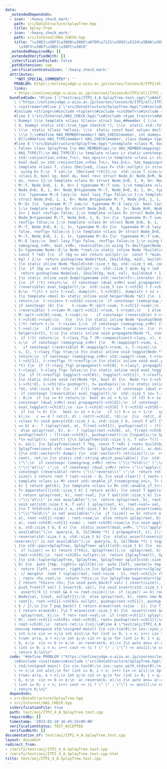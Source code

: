 ```yaml
---
data:
  _extendedDependsOn:
  - icon: ':heavy_check_mark:'
    path: src/DataStructure/SplayTree.hpp
    title: Splay-Tree
  - icon: ':heavy_check_mark:'
    path: src/Internal/HAS_CHECK.hpp
    title: "\u30E1\u30F3\u30D0\u306E\u6709\u7121\u3092\u5224\u5B9A\u3059\u308B\u30C6\
      \u30F3\u30D7\u30EC\u30FC\u30C8"
  _extendedRequiredBy: []
  _extendedVerifiedWith: []
  _isVerificationFailed: false
  _pathExtension: cpp
  _verificationStatusIcon: ':heavy_check_mark:'
  attributes:
    '*NOT_SPECIAL_COMMENTS*': ''
    PROBLEM: https://onlinejudge.u-aizu.ac.jp/courses/lesson/8/ITP2/all/ITP2_4_A
    links:
    - https://onlinejudge.u-aizu.ac.jp/courses/lesson/8/ITP2/all/ITP2_4_A
  bundledCode: "#line 1 \"test/aoj/ITP2_4_A.SplayTree.test.cpp\"\n#define PROBLEM\
    \ \"https://onlinejudge.u-aizu.ac.jp/courses/lesson/8/ITP2/all/ITP2_4_A\"\n#include\
    \ <iostream>\n#line 2 \"src/DataStructure/SplayTree.hpp\"\n#include <vector>\n\
    #include <string>\n#include <tuple>\n#include <cstddef>\n#include <cassert>\n\
    #line 2 \"src/Internal/HAS_CHECK.hpp\"\n#include <type_traits>\n#define HAS_CHECK(member,\
    \ Dummy) \\\n template <class tClass> struct has_##member { \\\n  template <class\
    \ U, Dummy> static std::true_type check(U *); \\\n  static std::false_type check(...);\
    \ \\\n  static tClass *mClass; \\\n  static const bool value= decltype(check(mClass))::value;\
    \ \\\n };\n#define HAS_MEMBER(member) HAS_CHECK(member, int dummy= (&U::member,\
    \ 0))\n#define HAS_TYPE(member) HAS_CHECK(member, class dummy= typename U::member)\n\
    #line 8 \"src/DataStructure/SplayTree.hpp\"\ntemplate <class M, bool reversible=\
    \ false> class SplayTree {\n HAS_MEMBER(op);\n HAS_MEMBER(mapping);\n HAS_MEMBER(composition);\n\
    \ HAS_TYPE(T);\n HAS_TYPE(E);\n template <class L> static constexpr bool semigroup_v=\
    \ std::conjunction_v<has_T<L>, has_op<L>>;\n template <class L> static constexpr\
    \ bool dual_v= std::conjunction_v<has_T<L>, has_E<L>, has_mapping<L>, has_composition<L>>;\n\
    \ template <class T, class tDerived, class F= std::nullptr_t> struct Node_B {\n\
    \  using E= F;\n  T val;\n  tDerived *ch[2];\n  std::size_t size;\n };\n template\
    \ <class D, bool sg, bool du, bool rev> struct Node_D: Node_B<M, Node_D<D, sg,\
    \ du, rev>> {};\n template <class D> struct Node_D<D, 1, 0, 0>: Node_B<typename\
    \ M::T, Node_D<D, 1, 0, 0>> { typename M::T sum; };\n template <class D> struct\
    \ Node_D<D, 0, 1, 0>: Node_B<typename M::T, Node_D<D, 0, 1, 0>, typename M::E>\
    \ {\n  typename M::E lazy;\n  bool lazy_flg= false;\n };\n template <class D>\
    \ struct Node_D<D, 1, 1, 0>: Node_B<typename M::T, Node_D<D, 1, 1, 0>, typename\
    \ M::E> {\n  typename M::T sum;\n  typename M::E lazy;\n  bool lazy_flg= false;\n\
    \ };\n template <class D> struct Node_D<D, 0, 0, 1>: Node_B<M, Node_D<D, 0, 0,\
    \ 1>> { bool revflg= false; };\n template <class D> struct Node_D<D, 1, 0, 1>:\
    \ Node_B<typename M::T, Node_D<D, 1, 0, 1>> {\n  typename M::T sum, rsum;\n  bool\
    \ revflg= false;\n };\n template <class D> struct Node_D<D, 0, 1, 1>: Node_B<typename\
    \ M::T, Node_D<D, 0, 1, 1>, typename M::E> {\n  typename M::E lazy;\n  bool lazy_flg=\
    \ false, revflg= false;\n };\n template <class D> struct Node_D<D, 1, 1, 1>: Node_B<typename\
    \ M::T, Node_D<D, 1, 1, 1>, typename M::E> {\n  typename M::T sum, rsum;\n  typename\
    \ M::E lazy;\n  bool lazy_flg= false, revflg= false;\n };\n using Node= Node_D<void,\
    \ semigroup_v<M>, dual_v<M>, reversible>;\n using T= decltype(Node::val);\n using\
    \ E= typename Node::E;\n Node *root;\n static inline Node *build(const T *bg,\
    \ const T *ed) {\n  if (bg == ed) return nullptr;\n  const T *mid= bg + (ed -\
    \ bg) / 2;\n  return pushup(new Node{*mid, {build(bg, mid), build(mid + 1, ed)}});\n\
    \ }\n static inline Node *build(std::size_t bg, std::size_t ed, const T &val)\
    \ {\n  if (bg == ed) return nullptr;\n  std::size_t mid= bg + (ed - bg) / 2;\n\
    \  return pushup(new Node{val, {build(bg, mid, val), build(mid + 1, ed, val)}});\n\
    \ }\n static inline void dump(typename std::vector<T>::iterator itr, Node *t)\
    \ {\n  if (!t) return;\n  if constexpr (dual_v<M>) eval_propagate(t);\n  if constexpr\
    \ (reversible) eval_toggle(t);\n  std::size_t sz= t->ch[0] ? t->ch[0]->size :\
    \ 0;\n  *(itr + sz)= t->val, dump(itr, t->ch[0]), dump(itr + sz + 1, t->ch[1]);\n\
    \ }\n template <bool b> static inline void helper(Node *&t) {\n  if (!t->ch[b])\
    \ return;\n  t->size+= t->ch[b]->size;\n  if constexpr (semigroup_v<M>) {\n  \
    \ if constexpr (b) {\n    t->sum= M::op(t->sum, t->ch[1]->sum);\n    if constexpr\
    \ (reversible) t->rsum= M::op(t->ch[1]->rsum, t->rsum);\n   } else {\n    t->sum=\
    \ M::op(t->ch[0]->sum, t->sum);\n    if constexpr (reversible) t->rsum= M::op(t->rsum,\
    \ t->ch[0]->rsum);\n   }\n  }\n }\n static inline Node *pushup(Node *t) {\n  if\
    \ (!t) return t;\n  t->size= 1;\n  if constexpr (semigroup_v<M>) {\n   t->sum=\
    \ t->val;\n   if constexpr (reversible) t->rsum= t->sum;\n  }\n  return helper<0>(t),\
    \ helper<1>(t), t;\n }\n static inline void propagate(Node *t, const E &x) {\n\
    \  if (!t) return;\n  t->lazy_flg ? (M::composition(t->lazy, x), x) : t->lazy=\
    \ x;\n  if constexpr (semigroup_v<M>) {\n   M::mapping(t->sum, x, t->size);\n\
    \   if constexpr (reversible) M::mapping(t->rsum, x, t->size);\n  }\n  M::mapping(t->val,\
    \ x, 1), t->lazy_flg= true;\n }\n static inline void toggle(Node *t) {\n  if (!t)\
    \ return;\n  if constexpr (semigroup_v<M>) std::swap(t->sum, t->rsum);\n  std::swap(t->ch[0],\
    \ t->ch[1]), t->revflg= !t->revflg;\n }\n static inline void eval_propagate(Node\
    \ *t) {\n  if (t->lazy_flg) propagate(t->ch[0], t->lazy), propagate(t->ch[1],\
    \ t->lazy), t->lazy_flg= false;\n }\n static inline void eval_toggle(Node *t)\
    \ {\n  if (t->revflg) toggle(t->ch[0]), toggle(t->ch[1]), t->revflg= false;\n\
    \ }\n static inline void rot(Node *&t, bool d) {\n  Node *s= t->ch[d];\n  t->ch[d]=\
    \ s->ch[!d], s->ch[!d]= pushup(t), t= pushup(s);\n }\n static inline void splay(Node\
    \ *&t, std::size_t k) {\n  if (!t) return;\n  if constexpr (dual_v<M>) eval_propagate(t);\n\
    \  if constexpr (reversible) eval_toggle(t);\n  std::size_t sz= t->ch[0] ? t->ch[0]->size\
    \ : 0;\n  if (sz == k) return;\n  bool d= sz < k;\n  if (d) k-= sz + 1;\n  if\
    \ constexpr (dual_v<M>) eval_propagate(t->ch[d]);\n  if constexpr (reversible)\
    \ eval_toggle(t->ch[d]);\n  sz= t->ch[d]->ch[0] ? t->ch[d]->ch[0]->size : 0;\n\
    \  if (sz != k) {\n   bool c= sz < k;\n   if (c) k-= sz + 1;\n   splay(t->ch[d]->ch[c],\
    \ k);\n   c == d ? rot(t, d) : rot(t->ch[d], !d);\n  }\n  rot(t, d);\n }\n template\
    \ <class F> void query(std::size_t a, std::size_t b, const F &f) {\n  if (size()\
    \ == b) a-- ? (splay(root, a), f(root->ch[1]), pushup(root)) : (f(root), root);\n\
    \  else splay(root, b), a-- ? (splay(root->ch[0], a), f(root->ch[0]->ch[1]), pushup(root->ch[0]),\
    \ pushup(root)) : (f(root->ch[0]), pushup(root));\n }\npublic:\n SplayTree(Node\
    \ *t= nullptr): root(t) {}\n SplayTree(std::size_t n, T val= T()) { root= build(0,\
    \ n, val); }\n SplayTree(const T *bg, const T *ed) { root= build(bg, ed); }\n\
    \ SplayTree(const std::vector<T> &ar): SplayTree(ar.data(), ar.data() + ar.size())\
    \ {}\n std::vector<T> dump() {\n  std::vector<T> ret(size());\n  return dump(ret.begin(),\
    \ root), ret;\n }\n static std::string which_available() {\n  std::string ret=\
    \ \"\";\n  if constexpr (semigroup_v<M>) ret+= \"\\\"fold\\\" \";\n  else ret+=\
    \ \"\\\"at\\\" \";\n  if constexpr (dual_v<M>) ret+= \"\\\"apply\\\" \";\n  if\
    \ constexpr (reversible) ret+= \"\\\"reverse\\\" \";\n  return ret;\n }\n std::size_t\
    \ size() { return root ? root->size : 0; }\n void clear() { root= nullptr; }\n\
    \ template <class L= M> const std::enable_if_t<semigroup_v<L>, T> &operator[](std::size_t\
    \ k) { return get(k); }\n template <class L= M> std::enable_if_t<!semigroup_v<L>,\
    \ T> &operator[](std::size_t k) { return at(k); }\n const T &get(std::size_t k)\
    \ { return splay(root, k), root->val; }\n T &at(std::size_t k) {\n  static_assert(!semigroup_v<M>,\
    \ \"\\\"at\\\" is not available\");\n  return splay(root, k), root->val;\n }\n\
    \ void set(std::size_t k, T val) { splay(root, k), root->val= val, pushup(root);\
    \ }\n T fold(std::size_t a, std::size_t b) {\n  static_assert(semigroup_v<M>,\
    \ \"\\\"fold\\\" is not available\");\n  if (size() == b) return a-- ? (splay(root,\
    \ a), root->ch[1]->sum) : root->sum;\n  else return splay(root, b), a-- ? (splay(root->ch[0],\
    \ a), root->ch[0]->ch[1]->sum) : root->ch[0]->sum;\n }\n void apply(std::size_t\
    \ a, std::size_t b, E x) {\n  static_assert(dual_v<M>, \"\\\"apply\\\" is not\
    \ available\");\n  query(a, b, [&](Node *t) { propagate(t, x); });\n }\n void\
    \ reverse(std::size_t a, std::size_t b) {\n  static_assert(reversible, \"\\\"\
    reverse\\\" is not available\");\n  query(a, b, [&](Node *t) { toggle(t); });\n\
    \ }\n std::pair<SplayTree, SplayTree> split(std::size_t k) {\n  assert(k <= size());\n\
    \  if (size() == k) return {*this, SplayTree()};\n  splay(root, k);\n  Node *l=\
    \ root->ch[0];\n  root->ch[0]= nullptr;\n  return {SplayTree(l), SplayTree(pushup(root))};\n\
    \ }\n std::tuple<SplayTree, SplayTree, SplayTree> split3(std::size_t a, std::size_t\
    \ b) {\n  auto [tmp, right]= split(b);\n  auto [left, center]= tmp.split(a);\n\
    \  return {left, center, right};\n }\n SplayTree &operator+=(SplayTree rhs) {\
    \  // merge\n  root ? (splay(root, root->size - 1), root->ch[1]= rhs.root, pushup(root))\
    \ : root= rhs.root;\n  return *this;\n }\n SplayTree &operator+(SplayTree rhs)\
    \ { return *this+= rhs; }\n void push_back(T val) { insert(size(), val); }\n void\
    \ push_front(T val) { insert(0, val); }\n void insert(std::size_t k, T val) {\n\
    \  assert(!k || (root && k <= root->size));\n  if (size() == k) root= pushup(new\
    \ Node{val, {root, nullptr}});\n  else splay(root, k), root= new Node{val, {root->ch[0],\
    \ root}}, root->ch[1]->ch[0]= nullptr, pushup(root->ch[1]), pushup(root);\n  splay(root,\
    \ k / 2);\n }\n T pop_back() { return erase(root->size - 1); }\n T pop_front()\
    \ { return erase(0); }\n T erase(std::size_t k) {\n  assert(root && k < root->size);\n\
    \  splay(root, k);\n  T ret= root->val;\n  if (root->ch[1]) splay(root->ch[1],\
    \ 0), root->ch[1]->ch[0]= root->ch[0], root= pushup(root->ch[1]);\n  else root=\
    \ root->ch[0];\n  return ret;\n }\n};\n#line 4 \"test/aoj/ITP2_4_A.SplayTree.test.cpp\"\
    \nusing namespace std;\nsigned main() {\n cin.tie(0);\n ios::sync_with_stdio(0);\n\
    \ int n;\n cin >> n;\n int a[n];\n for (int i= 0; i < n; i++) cin >> a[i];\n SplayTree<int,\
    \ true> ar(a, a + n);\n int q;\n cin >> q;\n for (int i= 0; i < q; i++) {\n  int\
    \ b, e;\n  cin >> b >> e;\n  ar.reverse(b, e);\n }\n auto ans= ar.dump();\n for\
    \ (int i= 0; i < n; i++) cout << (i ? \" \" : \"\") << ans[i];\n cout << '\\n';\n\
    \ return 0;\n}\n"
  code: "#define PROBLEM \"https://onlinejudge.u-aizu.ac.jp/courses/lesson/8/ITP2/all/ITP2_4_A\"\
    \n#include <iostream>\n#include \"src/DataStructure/SplayTree.hpp\"\nusing namespace\
    \ std;\nsigned main() {\n cin.tie(0);\n ios::sync_with_stdio(0);\n int n;\n cin\
    \ >> n;\n int a[n];\n for (int i= 0; i < n; i++) cin >> a[i];\n SplayTree<int,\
    \ true> ar(a, a + n);\n int q;\n cin >> q;\n for (int i= 0; i < q; i++) {\n  int\
    \ b, e;\n  cin >> b >> e;\n  ar.reverse(b, e);\n }\n auto ans= ar.dump();\n for\
    \ (int i= 0; i < n; i++) cout << (i ? \" \" : \"\") << ans[i];\n cout << '\\n';\n\
    \ return 0;\n}"
  dependsOn:
  - src/DataStructure/SplayTree.hpp
  - src/Internal/HAS_CHECK.hpp
  isVerificationFile: true
  path: test/aoj/ITP2_4_A.SplayTree.test.cpp
  requiredBy: []
  timestamp: '2023-02-10 16:45:25+09:00'
  verificationStatus: TEST_ACCEPTED
  verifiedWith: []
documentation_of: test/aoj/ITP2_4_A.SplayTree.test.cpp
layout: document
redirect_from:
- /verify/test/aoj/ITP2_4_A.SplayTree.test.cpp
- /verify/test/aoj/ITP2_4_A.SplayTree.test.cpp.html
title: test/aoj/ITP2_4_A.SplayTree.test.cpp
---
```

